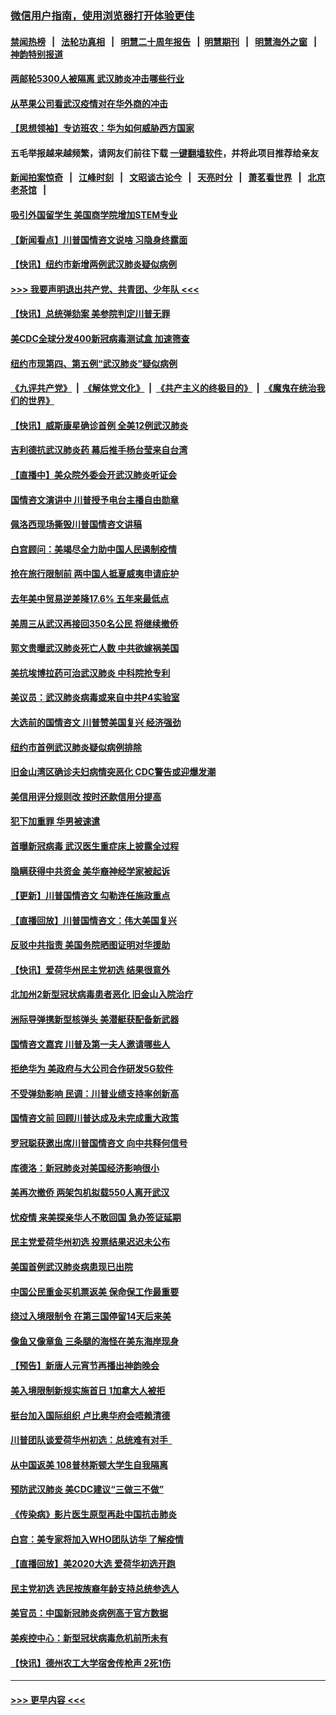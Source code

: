 ### [微信用户指南，使用浏览器打开体验更佳](https://github.com/gfw-breaker/banned-news1/blob/master/indexes/wechat-guide.md?t=0)
#### [禁闻热榜](热点新闻.md?t=0)  &nbsp;&nbsp;|&nbsp;&nbsp; [法轮功真相](https://github.com/gfw-breaker/truth/blob/master/README.md?t=0) &nbsp;&nbsp;|&nbsp;&nbsp; [明慧二十周年报告](https://github.com/gfw-breaker/mh-reports/blob/master/README.md?t=0) &nbsp;&nbsp;|&nbsp;&nbsp;[明慧期刊](https://github.com/gfw-breaker/mh-qikan) &nbsp;&nbsp;|&nbsp;&nbsp; [明慧海外之窗](https://github.com/gfw-breaker/mh-news/blob/master/README.md?t=0) &nbsp;&nbsp;|&nbsp;&nbsp; [神韵特别报道](https://github.com/gfw-breaker/mh-news/blob/master/shenyun.md?t=0)
#### [两邮轮5300人被隔离 武汉肺炎冲击哪些行业](../pages/nsc412/n11847456.md?t=02061044) 
#### [从苹果公司看武汉疫情对在华外商的冲击](../pages/nsc412/n11847586.md?t=02061044) 
#### [【思想领袖】专访班农：华为如何威胁西方国家](../pages/nsc412/n11847306.md?t=02061044) 
#### 五毛举报越来越频繁，请网友们前往下载 [一键翻墙软件](https://github.com/gfw-breaker/ssr-accounts)，并将此项目推荐给亲友
#### [新闻拍案惊奇](https://github.com/gfw-breaker/banned-news1/blob/master/pages/link4.md) &nbsp;&nbsp;|&nbsp;&nbsp; [江峰时刻](https://github.com/gfw-breaker/banned-news1/blob/master/pages/link4.md) &nbsp;&nbsp;|&nbsp;&nbsp; [文昭谈古论今](https://github.com/gfw-breaker/banned-news1/blob/master/pages/link4.md) &nbsp;&nbsp;|&nbsp;&nbsp; [天亮时分](https://github.com/gfw-breaker/banned-news1/blob/master/pages/link4.md) &nbsp;&nbsp;|&nbsp;&nbsp; [萧茗看世界](https://github.com/gfw-breaker/banned-news1/blob/master/pages/link4.md) &nbsp;&nbsp;|&nbsp;&nbsp; [北京老茶馆](https://github.com/gfw-breaker/banned-news1/blob/master/pages/link4.md) &nbsp;&nbsp;|&nbsp;&nbsp; 
#### [吸引外国留学生 美国商学院增加STEM专业](../pages/nsc412/n11847417.md?t=02061044) 
#### [【新闻看点】川普国情咨文说啥 习隐身终露面](../pages/nsc412/n11847016.md?t=02061044) 
#### [【快讯】纽约市新增两例武汉肺炎疑似病例](../pages/nsc412/n11847250.md?t=02061044) 
#### [>>> 我要声明退出共产党、共青团、少年队 <<<](https://github.com/begood0513/goodnews/blob/master/quit/letter.md) 
#### [【快讯】总统弹劾案 美参院判定川普无罪](../pages/nsc412/n11847316.md?t=02061044) 
#### [美CDC全球分发400新冠病毒测试盒 加速筛查](../pages/nsc412/n11847260.md?t=02061044) 
#### [纽约市现第四、第五例“武汉肺炎”疑似病例](../pages/nsc412/n11847332.md?t=02061044) 
#### [《九评共产党》](https://github.com/begood0513/9ping.md/blob/master/README.md) &nbsp;|&nbsp; [《解体党文化》](../../../../jtdwh.md/blob/master/README.md)  &nbsp;|&nbsp; [《共产主义的终极目的》](../../../../gczydzjmd.md/blob/master/README.md) &nbsp;|&nbsp; [《魔鬼在统治我们的世界》](../../../../mgztzwmdsj.md/blob/master/README.md) 
#### [【快讯】威斯康星确诊首例 全美12例武汉肺炎](../pages/nsc412/n11847162.md?t=02061044) 
#### [吉利德抗武汉肺炎药 幕后推手杨台莹来自台湾](../pages/nsc412/n11847064.md?t=02061044) 
#### [【直播中】美众院外委会开武汉肺炎听证会](../pages/nsc412/n11846727.md?t=02061044) 
#### [国情咨文演讲中 川普授予电台主播自由勋章](../pages/nsc412/n11846815.md?t=02061044) 
#### [佩洛西现场撕毁川普国情咨文讲稿](../pages/nsc412/n11846724.md?t=02061044) 
#### [白宫顾问：美竭尽全力助中国人民遏制疫情](../pages/nsc412/n11846756.md?t=02061044) 
#### [抢在旅行限制前 两中国人抵夏威夷申请庇护](../pages/nsc412/n11846866.md?t=02061044) 
#### [去年美中贸易逆差降17.6% 五年来最低点](../pages/nsc412/n11846755.md?t=02061044) 
#### [美周三从武汉再接回350名公民 将继续撤侨](../pages/nsc412/n11846705.md?t=02061044) 
#### [郭文贵曝武汉肺炎死亡人数 中共欲嫁祸美国](../pages/nsc412/n11846240.md?t=02061044) 
#### [美抗埃博拉药可治武汉肺炎 中科院抢专利](../pages/nsc412/n11846409.md?t=02061044) 
#### [美议员：武汉肺炎病毒或来自中共P4实验室](../pages/nsc412/n11846043.md?t=02061044) 
#### [大选前的国情咨文 川普赞美国复兴 经济强劲](../pages/nsc412/n11845526.md?t=02061044) 
#### [纽约市首例武汉肺炎疑似病例排除](../pages/nsc412/n11844989.md?t=02061044) 
#### [旧金山湾区确诊夫妇病情突恶化 CDC警告或迎爆发潮](../pages/nsc412/n11845730.md?t=02061044) 
#### [美信用评分规则改  按时还款信用分提高](../pages/nsc412/n11845488.md?t=02061044) 
#### [犯下加重罪 华男被速遣](../pages/nsc412/n11845476.md?t=02061044) 
#### [首曝新冠病毒 武汉医生重症床上披露全过程](../pages/nsc412/n11845150.md?t=02061044) 
#### [隐瞒获得中共资金 美华裔神经学家被起诉](../pages/nsc412/n11844879.md?t=02061044) 
#### [【更新】川普国情咨文 勾勒连任施政重点](../pages/nsc412/n11845223.md?t=02061044) 
#### [【直播回放】川普国情咨文：伟大美国复兴](../pages/nsc412/n11842079.md?t=02061044) 
#### [反驳中共指责 美国务院晒图证明对华援助](../pages/nsc412/n11844859.md?t=02061044) 
#### [【快讯】爱荷华州民主党初选 结果很意外](../pages/nsc412/n11844878.md?t=02061044) 
#### [北加州2新型冠状病毒患者恶化 旧金山入院治疗](../pages/nsc412/n11844842.md?t=02061044) 
#### [洲际导弹携新型核弹头 美潜艇获配备新武器](../pages/nsc412/n11844680.md?t=02061044) 
#### [国情咨文嘉宾 川普及第一夫人邀请哪些人](../pages/nsc412/n11844712.md?t=02061044) 
#### [拒绝华为 美政府与大公司合作研发5G软件](../pages/nsc412/n11844625.md?t=02061044) 
#### [不受弹劾影响 民调：川普业绩支持率创新高](../pages/nsc412/n11844622.md?t=02061044) 
#### [国情咨文前 回顾川普达成及未完成重大政策](../pages/nsc412/n11844581.md?t=02061044) 
#### [罗冠聪获邀出席川普国情咨文 向中共释何信号](../pages/nsc412/n11844355.md?t=02061044) 
#### [库德洛：新冠肺炎对美国经济影响很小](../pages/nsc412/n11844418.md?t=02061044) 
#### [美再次撤侨 两架包机拟载550人离开武汉](../pages/nsc412/n11844407.md?t=02061044) 
#### [忧疫情 来美探亲华人不敢回国 急办签证延期](../pages/nsc412/n11843344.md?t=02061044) 
#### [民主党爱荷华州初选 投票结果迟迟未公布](../pages/nsc412/n11844207.md?t=02061044) 
#### [美国首例武汉肺炎病患现已出院](../pages/nsc412/n11842740.md?t=02061044) 
#### [中国公民重金买机票返美 保命保工作最重要](../pages/nsc412/n11843282.md?t=02061044) 
#### [绕过入境限制令  在第三国停留14天后来美](../pages/nsc412/n11843341.md?t=02061044) 
#### [像鱼又像章鱼 三条腿的海怪在美东海岸现身](../pages/nsc412/n11843092.md?t=02061044) 
#### [【预告】新唐人元宵节再播出神韵晚会](../pages/nsc412/n11843192.md?t=02061044) 
#### [美入境限制新规实施首日 1加拿大人被拒](../pages/nsc412/n11843058.md?t=02061044) 
#### [挺台加入国际组织 卢比奥华府会唔赖清德](../pages/nsc412/n11843023.md?t=02061044) 
#### [川普团队谈爱荷华州初选：总统难有对手  ](../pages/nsc412/n11842867.md?t=02061044) 
#### [从中国返美 108普林斯顿大学生自我隔离](../pages/nsc412/n11842714.md?t=02061044) 
#### [预防武汉肺炎 美CDC建议“三做三不做”](../pages/nsc412/n11842700.md?t=02061044) 
#### [《传染病》影片医生原型再赴中国抗击肺炎](../pages/nsc412/n11842626.md?t=02061044) 
#### [白宫：美专家将加入WHO团队访华 了解疫情](../pages/nsc412/n11842198.md?t=02061044) 
#### [【直播回放】美2020大选 爱荷华初选开跑](../pages/nsc412/n11841820.md?t=02061044) 
#### [民主党初选 选民按族裔年龄支持总统参选人](../pages/nsc412/n11842239.md?t=02061044) 
#### [美官员：中国新冠肺炎病例高于官方数据](../pages/nsc412/n11842452.md?t=02061044) 
#### [美疾控中心：新型冠状病毒危机前所未有](../pages/nsc412/n11842406.md?t=02061044) 
#### [【快讯】德州农工大学宿舍传枪声 2死1伤](../pages/nsc412/n11842279.md?t=02061044) 

----
#### [ >>> 更早内容 <<< ](../indexes/nsc412-earlier.md)

